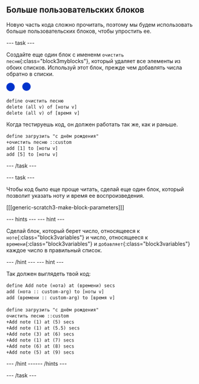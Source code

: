 ## Больше пользовательских блоков

Новую часть кода сложно прочитать, поэтому мы будем использовать больше пользовательских блоков, чтобы упростить ее.

--- task ---

Создайте еще один блок с имененм `очистить песню`{:class="block3myblocks"}, который удаляет все элементы из обоих списков. Используй этот блок, прежде чем добавлять числа обратно в списки.

![спрайт ноты](images/note-sprite.png)

```blocks3
define очистить песню
delete (all v) of [ноты v]
delete (all v) of [время v]
```

Когда тестируешь код, он должен работать так же, как и раньше.

```blocks3
define загрузить "с днём рождения"
+очистить песню ::custom
add [1] to [ноты v]
add [5] to [ноты v]
```

--- /task ---

--- task ---

Чтобы код было еще проще читать, сделай еще один блок, который позволит указать ноту и время ее воспроизведения.

[[[generic-scratch3-make-block-parameters]]]

--- hints ---
 --- hint ---

Сделай блок, который берет число, относящееся к `ноте`{:class="block3variables"} и число, относящееся к `времени`{:class="block3variables"} и `добавляет`{:class="block3variables"} каждое число в правильный список.

--- /hint --- --- hint ---

Так должен выглядеть твой код:

```blocks3
define Add note (нота) at (времени) secs
add (нота :: custom-arg) to [ноты v]
add (времени :: custom-arg) to [время v]

define загрузить "с днём рождения"
очистить песню ::custom
+Add note (1) at (5) secs
+Add note (1) at (5.5) secs
+Add note (3) at (6) secs
+Add note (1) at (7) secs
+Add note (6) at (8) secs
+Add note (5) at (9) secs
```

--- /hint ------ /hints ---

--- /task ---